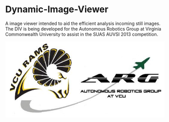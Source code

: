 Dynamic-Image-Viewer
====================

A image viewer intended to aid the efficient analysis incoming still images. The DIV is being developed for the Autonomous Robotics Group at Virginia Commonwealth University to assist in the SUAS AUVSI 2013 competition.

![](BadassLogo.jpg)

